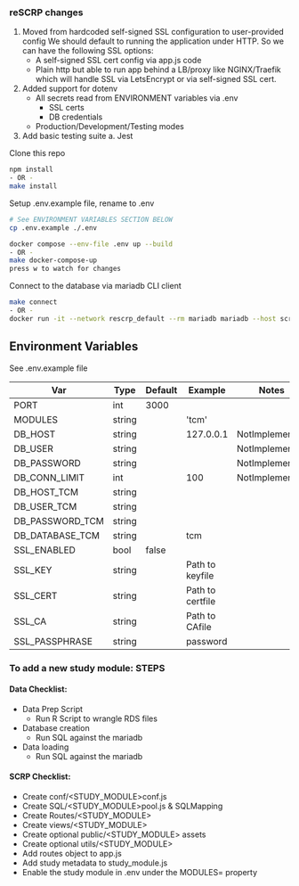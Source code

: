 ### reSCRP changes
1. Moved from hardcoded self-signed SSL configuration to user-provided config We should default to running the application under HTTP. So we can have the following SSL options: 
    - A self-signed SSL cert config via app.js code
    - Plain http but able to run app behind a LB/proxy like NGINX/Traefik which will handle SSL via LetsEncrypt or via self-signed SSL cert.
2. Added support for dotenv
    - All secrets read from ENVIRONMENT variables via .env
        - SSL certs
        - DB credentials
    - Production/Development/Testing modes
3. Add basic testing suite
    a. Jest


Clone this repo
```sh
npm install
- OR - 
make install 
```

Setup .env.example file, rename to .env
```sh
# See ENVIRONMENT VARIABLES SECTION BELOW
cp .env.example ./.env
```

```sh
docker compose --env-file .env up --build
- OR -
make docker-compose-up
press w to watch for changes
```

Connect to the database via mariadb CLI client
```sh
make connect
- OR -
docker run -it --network rescrp_default --rm mariadb mariadb --host scrp-mariadb --port 3306 --user root --password  --database tcm
```

## Environment Variables
See .env.example file

| Var | Type | Default | Example | Notes
| -------- | ------- | ------- | ------- | ------- | 
| PORT | int | 3000 |
| MODULES | string || 'tcm' |
| DB_HOST | string || 127.0.0.1 | NotImplemented |
| DB_USER | string ||| NotImplemented |
| DB_PASSWORD | string ||| NotImplemented |
| DB_CONN_LIMIT | int || 100 | NotImplemented |
| DB_HOST_TCM | string ||
| DB_USER_TCM | string ||
| DB_PASSWORD_TCM | string ||
| DB_DATABASE_TCM | string ||tcm|
| SSL_ENABLED | bool | false ||
| SSL_KEY | string | | Path to keyfile |
| SSL_CERT | string | | Path to certfile |
| SSL_CA | string | | Path to CAfile |
| SSL_PASSPHRASE | string || password|


### To add a new study module: STEPS

#### Data Checklist:
- Data Prep Script
    - Run R Script to wrangle RDS files
- Database creation
    - Run SQL against the mariadb
- Data loading
    - Run SQL against the mariadb

#### SCRP Checklist:
- Create conf/<STUDY_MODULE>conf.js
- Create SQL/<STUDY_MODULE>pool.js & SQLMapping
- Create Routes/<STUDY_MODULE>
- Create views/<STUDY_MODULE>
- Create optional public/<STUDY_MODULE> assets
- Create optional utils/<STUDY_MODULE>
- Add routes object to app.js
- Add study metadata to study_module.js
- Enable the study module in .env under the MODULES= property

